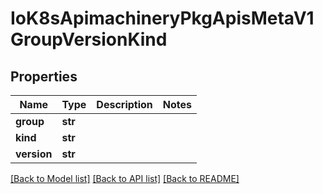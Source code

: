 # IoK8sApimachineryPkgApisMetaV1GroupVersionKind

## Properties
Name | Type | Description | Notes
------------ | ------------- | ------------- | -------------
**group** | **str** |  | 
**kind** | **str** |  | 
**version** | **str** |  | 

[[Back to Model list]](../README.md#documentation-for-models) [[Back to API list]](../README.md#documentation-for-api-endpoints) [[Back to README]](../README.md)


